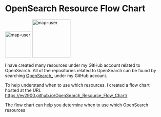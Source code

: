# OpenSearch Resource Flow Chart

 <img width="85" alt="map-user" src="https://img.shields.io/badge/views-596-green"> <img width="125" alt="map-user" src="https://img.shields.io/badge/unique visits-234-green">

I have created many resources under my GitHub account related to OpenSearch. All of the repositories related to OpenSearch can be found by searching [OpenSearch_](https://github.com/ev2900?tab=repositories&q=OpenSearch_&type=&language=&sort=) under my GitHub account.

To help understand when to use which resources. I created a flow chart hosted at the URL https://ev2900.github.io/OpenSearch_Resource_Flow_Chart/

The [flow chart](https://ev2900.github.io/OpenSearch_Resource_Flow_Chart/) can help you determine when to use which OpenSearch resources
